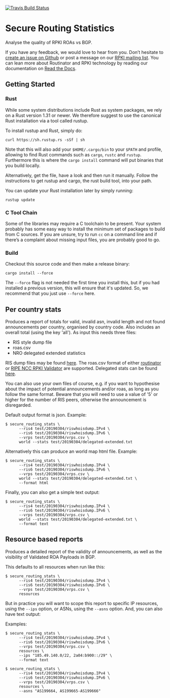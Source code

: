 [![Travis Build Status](https://travis-ci.com/NLnetLabs/secure-routing-stats.svg?branch=master)](https://travis-ci.com/NLnetLabs/secure-routing-stats)

# Secure Routing Statistics

Analyse the quality of RPKI ROAs vs BGP.

If you have any feedback, we would love to hear from you. Don’t hesitate to
[create an issue on Github](https://github.com/NLnetLabs/secure-routing-stats/issues/new)
or post a message on our [RPKI mailing list](https://nlnetlabs.nl/mailman/listinfo/rpki). 
You can lean more about Routinator and RPKI technology by reading our documentation on 
[Read the Docs](https://rpki.readthedocs.io/).

## Getting Started

### Rust

While some system distributions include Rust as system packages, we rely on a
Rust version 1.31 or newer. We therefore suggest to use the canonical Rust
installation via a tool called rustup.

To install rustup and Rust, simply do:
```
curl https://sh.rustup.rs -sSf | sh
```

Note that this will also add your ```$HOME/.cargo/bin``` to your ```$PATH``` 
and profile, allowing to find Rust commands such as ```cargo```, ```rustc``` 
and ```rustup```. Furthermore this is where the ```cargo install``` command 
will put binaries that you build locally.

Alternatively, get the file, have a look and then run it manually. Follow the
instructions to get rustup and cargo, the rust build tool, into your path.

You can update your Rust installation later by simply running:
```
rustup update 
```

### C Tool Chain

Some of the libraries may require a C toolchain to be present. Your system 
probably has some easy way to install the minimum set of packages to build 
from C sources. If you are unsure, try to run ```cc``` on a command line and if 
there’s a complaint about missing input files, you are probably good to go.

### Build

Checkout this source code and then make a release binary:

```
cargo install --force
```

The ```--force``` flag is not needed the first time you install this, but if 
you had installed a previous version, this will ensure that it's updated. So,
 we recommend that you just use ```--force``` here. 

## Per country stats

Produces a report of totals for valid, invalid asn, invalid length and not 
found announcements per country, organised by country code. Also includes an
overall total (using the key 'all'). As input this needs three files:
* RIS style dump file
* roas.csv
* NRO delegated extended statistics

RIS dump files may be found [here](http://www.ris.ripe.net/dumps/). The roas.csv format of either
[routinator](https://github.com/NLnetLabs/routinator) or 
[RIPE NCC RPKI Validator](https://github.com/ripE-NCC/rpki-validator-3) are supported. Delegated
stats can be found [here](https://www.nro.net/wp-content/uploads/apnic-uploads/delegated-extended).

You can also use your own files of course, e.g. if you want to hypothesise about the impact of
potential announcements and/or roas, as long as you follow the same format. Beware that you will
need to use a value of '5' or higher for the number of RIS peers, otherwise the announcement is
disregarded.


Default output format is json. Example:
```
$ secure_routing_stats \
      --ris4 test/20190304/riswhoisdump.IPv4 \
      --ris6 test/20190304/riswhoisdump.IPv6 \
      --vrps test/20190304/vrps.csv \
      world --stats test/20190304/delegated-extended.txt 
```

Alternatively this can produce an world map html file. Example:
```
$ secure_routing_stats \
      --ris4 test/20190304/riswhoisdump.IPv4 \
      --ris6 test/20190304/riswhoisdump.IPv6 \
      --vrps test/20190304/vrps.csv \
      world --stats test/20190304/delegated-extended.txt \
      --format html
```

Finally, you can also get a simple text output:
```
$ secure_routing_stats \
      --ris4 test/20190304/riswhoisdump.IPv4 \
      --ris6 test/20190304/riswhoisdump.IPv6 \
      --vrps test/20190304/vrps.csv \
      world --stats test/20190304/delegated-extended.txt \
      --format text
```


## Resource based reports

Produces a detailed report of the validity of announcements, as well as the 
visibility of Validated ROA Payloads in BGP.

This defaults to all resources when run like this:
```
$ secure_routing_stats \
      --ris4 test/20190304/riswhoisdump.IPv4 \
      --ris6 test/20190304/riswhoisdump.IPv6 \
      --vrps test/20190304/vrps.csv \
      resources
```

But in practice you will want to scope this report to specific IP resources, 
using the ```--ips``` option, or ASNs, using the ```--asns``` option. And, you
can also have text output:

Examples:
```
$ secure_routing_stats \
      --ris4 test/20190304/riswhoisdump.IPv4 \
      --ris6 test/20190304/riswhoisdump.IPv6 \
      --vrps test/20190304/vrps.csv \
      resources \
      --ips "185.49.140.0/22, 2a04:b900::/29" \
      --format text
```

```
$ secure_routing_stats \
      --ris4 test/20190304/riswhoisdump.IPv4 \
      --ris6 test/20190304/riswhoisdump.IPv6 \
      --vrps test/20190304/vrps.csv \
      resources \
      --asns "AS199664, AS199665-AS199666"
```



